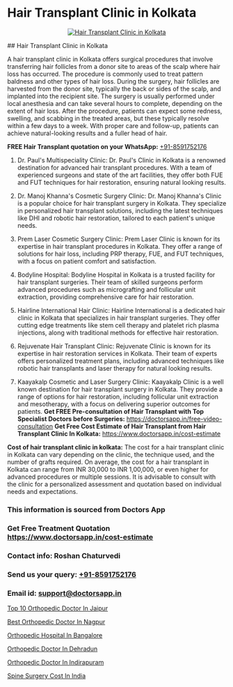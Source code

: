 # Hair Transplant Clinic in Kolkata

<p align="center">
  <a href="https://doctorsapp.co.in/uploads/treatment_image/Finding%20the%20best%20hair%20clinic.jpg">
    <img src="https://doctorsapp.co.in/treatment/hair-transplant" alt="Hair Transplant Clinic in Kolkata">
  </a>
</p>
## Hair Transplant Clinic in Kolkata

A hair transplant clinic in Kolkata offers surgical procedures that involve transferring hair follicles from a donor site to areas of the scalp where hair loss has occurred. The procedure is commonly used to treat pattern baldness and other types of hair loss. During the surgery, hair follicles are harvested from the donor site, typically the back or sides of the scalp, and implanted into the recipient site. The surgery is usually performed under local anesthesia and can take several hours to complete, depending on the extent of hair loss. After the procedure, patients can expect some redness, swelling, and scabbing in the treated areas, but these typically resolve within a few days to a week. With proper care and follow-up, patients can achieve natural-looking results and a fuller head of hair.

**FREE Hair Transplant quotation on your WhatsApp:**  [+91-8591752176](https://api.whatsapp.com/send?phone=8591752176)

1) Dr. Paul's Multispeciality Clinic: Dr. Paul's Clinic in Kolkata is a renowned destination for advanced hair transplant procedures. With a team of experienced surgeons and state of the art facilities, they offer both FUE and FUT techniques for hair restoration, ensuring natural looking results.
 
2) Dr. Manoj Khanna's Cosmetic Surgery Clinic: Dr. Manoj Khanna's Clinic is a popular choice for hair transplant surgery in Kolkata. They specialize in personalized hair transplant solutions, including the latest techniques like DHI and robotic hair restoration, tailored to each patient's unique needs.
3) Prem Laser Cosmetic Surgery Clinic: Prem Laser Clinic is known for its expertise in hair transplant procedures in Kolkata. They offer a range of solutions for hair loss, including PRP therapy, FUE, and FUT techniques, with a focus on patient comfort and satisfaction.
4) Bodyline Hospital: Bodyline Hospital in Kolkata is a trusted facility for hair transplant surgeries. Their team of skilled surgeons perform advanced procedures such as micrografting and follicular unit extraction, providing comprehensive care for hair restoration.
5) Hairline International Hair Clinic: Hairline International is a dedicated hair clinic in Kolkata that specializes in hair transplant surgeries. They offer cutting edge treatments like stem cell therapy and platelet rich plasma injections, along with traditional methods for effective hair restoration.
6) Rejuvenate Hair Transplant Clinic: Rejuvenate Clinic is known for its expertise in hair restoration services in Kolkata. Their team of experts offers personalized treatment plans, including advanced techniques like robotic hair transplants and laser therapy for natural looking results.
7) Kaayakalp Cosmetic and Laser Surgery Clinic: Kaayakalp Clinic is a well known destination for hair transplant surgery in Kolkata. They provide a range of options for hair restoration, including follicular unit extraction and mesotherapy, with a focus on delivering superior outcomes for patients.
**Get FREE Pre-consultation of Hair Transplant with Top Specialist Doctors before Surgeries:** https://doctorsapp.in/free-video-consultation
**Get Free Cost Estimate of Hair Transplant from Hair Transplant Clinic In Kolkata:** https://www.doctorsapp.in/cost-estimate

**Cost of hair transplant clinic in kolkata:**
The cost for a hair transplant clinic in Kolkata can vary depending on the clinic, the technique used, and the number of grafts required. On average, the cost for a hair transplant in Kolkata can range from INR 30,000 to INR 1,00,000, or even higher for advanced procedures or multiple sessions. It is advisable to consult with the clinic for a personalized assessment and quotation based on individual needs and expectations.

### This information is sourced from Doctors App 
### Get Free Treatment Quotation https://www.doctorsapp.in/cost-estimate
### Contact info: Roshan Chaturvedi 
### Send us your query: [+91-8591752176](https://api.whatsapp.com/send?phone=8591752176) 
### Email id: support@doctorsapp.in

[Top 10 Orthopedic Doctor In Jaipur](https://www.linkedin.com/pulse/top-10-orthopedic-doctor-jaipur-doctorsapp-dhaka-dgqoe?trackingId=VA7z6mL7NpAz5LK4SVy1CQ%3D%3D&lipi=urn%3Ali%3Apage%3Ad_flagship3_company_admin%3Bo%2BosOGJBSO63YocmsfjAZA%3D%3D)

[Best Orthopedic Doctor In Nagpur](https://www.linkedin.com/pulse/best-orthopedic-doctor-nagpur-doctorsapp-united-arab-emirates-6dkee?trackingId=o5V5bIsNGGf2s239vFjocQ%3D%3D&lipi=urn%3Ali%3Apage%3Ad_flagship3_company_admin%3BSXrbBuk4SwWZ8nIcZ2zSvw%3D%3D)

[Orthopedic Hospital In Bangalore](https://medium.com/@vimalrana22/orthopedic-hospital-in-bangalore-ba14bbeeed06)

[Orthopedic Doctor In Dehradun](https://medium.com/@vimalrana22/orthopedic-doctor-in-dehradun-a6c0bcc6ead0)

[Orthopedic Doctor In Indirapuram](https://doctors-apps.github.io/doctorsapp/orthopedic-doctor-in-indirapuram)

[Spine Surgery Cost In India](https://doctors-apps.github.io/doctorsapp/spine-surgery-cost-in-india)

